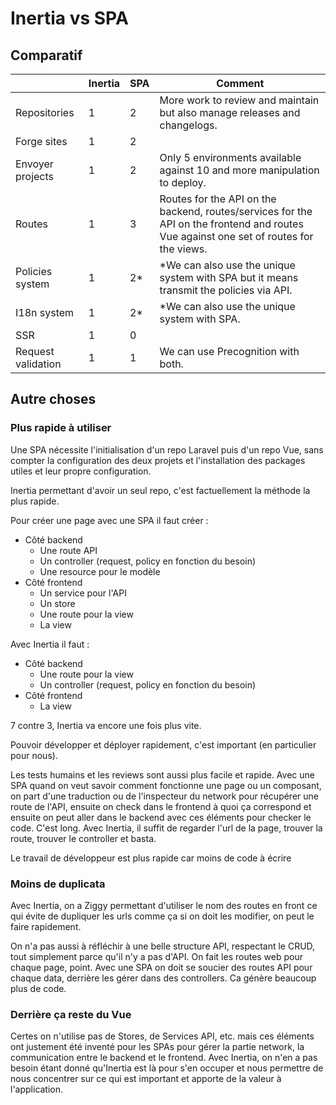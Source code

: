 # Inertia vs SPA

## Comparatif

| | Inertia | SPA | Comment |
| - | - | - | - |
| Repositories | 1 | 2 | More work to review and maintain but also manage releases and changelogs. |
| Forge sites | 1 | 2 | |
| Envoyer projects | 1 | 2 | Only 5 environments available against 10 and more manipulation to deploy. |
| Routes | 1 | 3 | Routes for the API on the backend, routes/services for the API on the frontend and routes Vue against one set of routes for the views. |
| Policies system | 1 | 2* | *We can also use the unique system with SPA but it means transmit the policies via API. |
| I18n system | 1 | 2* | *We can also use the unique system with SPA. |
| SSR | 1 | 0 | |
| Request validation | 1 | 1 | We can use Precognition with both. |

## Autre choses

### Plus rapide à utiliser

Une SPA nécessite l'initialisation d'un repo Laravel puis d'un repo Vue, sans compter la configuration des deux projets et l'installation des packages utiles et leur propre configuration.

Inertia permettant d'avoir un seul repo, c'est factuellement la méthode la plus rapide.

Pour créer une page avec une SPA il faut créer :
- Côté backend
  - Une route API
  - Un controller (request, policy en fonction du besoin)
  - Une resource pour le modèle
- Côté frontend
  - Un service pour l'API
  - Un store
  - Une route pour la view
  - La view

Avec Inertia il faut :
- Côté backend
  - Une route pour la view
  - Un controller (request, policy en fonction du besoin)
- Côté frontend
  - La view

7 contre 3, Inertia va encore une fois plus vite.

Pouvoir développer et déployer rapidement, c'est important (en particulier pour nous).

Les tests humains et les reviews sont aussi plus facile et rapide. Avec une SPA quand on veut savoir comment fonctionne une page ou un composant, on part d'une traduction ou de l'inspecteur du network pour récupérer une route de l'API, ensuite on check dans le frontend à quoi ça correspond et ensuite on peut aller dans le backend avec ces éléments pour checker le code. C'est long. Avec Inertia, il suffit de regarder l'url de la page, trouver la route, trouver le controller et basta.

Le travail de développeur est plus rapide car moins de code à écrire

### Moins de duplicata

Avec Inertia, on a Ziggy permettant d'utiliser le nom des routes en front ce qui évite de dupliquer les urls comme ça si on doit les modifier, on peut le faire rapidement.

On n'a pas aussi à réfléchir à une belle structure API, respectant le CRUD, tout simplement parce qu'il n'y a pas d'API. On fait les routes web pour chaque page, point. Avec une SPA on doit se soucier des routes API pour chaque data, derrière les gérer dans des controllers. Ca génère beaucoup plus de code.

### Derrière ça reste du Vue

Certes on n'utilise pas de Stores, de Services API, etc. mais ces éléments ont justement été inventé pour les SPAs pour gérer la partie network, la communication entre le backend et le frontend. Avec Inertia, on n'en a pas besoin étant donné qu'Inertia est là pour s'en occuper et nous permettre de nous concentrer sur ce qui est important et apporte de la valeur à l'application.
